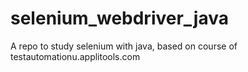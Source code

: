 # selenium_webdriver_java
A repo to study selenium with java, based on course of testautomationu.applitools.com

